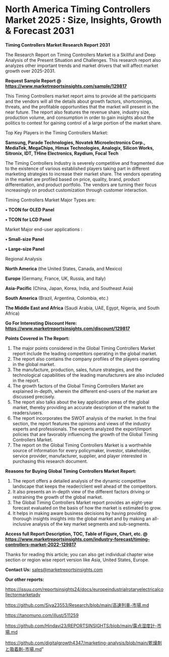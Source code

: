 # North America Timing Controllers Market 2025 : Size, Insights, Growth & Forecast 2031

<strong>Timing Controllers Market Research Report 2031</strong>

The Research Report on Timing Controllers Market is a Skillful and Deep Analysis of the Present Situation and Challenges. This research report also analyzes other important trends and market drivers that will affect market growth over 2025-2031.

<strong>Request Sample Report @ <a href=https://www.marketreportsinsights.com/sample/129817>https://www.marketreportsinsights.com/sample/129817</a></strong>

This Timing Controllers market report aims to provide all the participants and the vendors will all the details about growth factors, shortcomings, threats, and the profitable opportunities that the market will present in the near future. The report also features the revenue share, industry size, production volume, and consumption in order to gain insights about the politics to contest for gaining control of a large portion of the market share.

Top Key Players in the Timing Controllers Market:

<strong>Samsung, Parade Technologies, Novatek Microelectronics Corp., MediaTek, MegaChips, Himax Technologies, Analogix, Silicon Works, Sitronix, IDT, THine Electronics, Raydium, Focal Tech</strong>

The Timing Controllers Industry is severely competitive and fragmented due to the existence of various established players taking part in different marketing strategies to increase their market share. The vendors operating in the market are profiled based on price, quality, brand, product differentiation, and product portfolio. The vendors are turning their focus increasingly on product customization through customer interaction.

Timing Controllers Market Major Types are:

<strong>• TCON for OLED Panel

• TCON for LCD Panel</strong>

Market Major end-user applications :

<strong>• Small-size Panel

• Large-size Panel</strong>

Regional Analysis

</u><strong><b>North America</b></strong> (the United States, Canada, and Mexico)

<strong><b>Europe </b></strong>(Germany, France, UK, Russia, and Italy)

<strong><b>Asia-Pacific</b></strong> (China, Japan, Korea, India, and Southeast Asia)

<strong><b>South America</b></strong> (Brazil, Argentina, Colombia, etc.)

<strong><b>The Middle East and Africa</b></strong> (Saudi Arabia, UAE, Egypt, Nigeria, and South Africa)

<strong>Go For Interesting Discount Here: <a href=https://www.marketreportsinsights.com/discount/129817>https://www.marketreportsinsights.com/discount/129817</a></strong>

<strong>Points Covered in The Report:</strong>
<ol>
  <li>The major points considered in the Global Timing Controllers Market report include the leading competitors operating in the global market.</li>
  <li>The report also contains the company profiles of the players operating in the global market.</li>
  <li>The manufacture, production, sales, future strategies, and the technological capabilities of the leading manufacturers are also included in the report.</li>
  <li>The growth factors of the Global Timing Controllers Market are explained in-depth, wherein the different end-users of the market are discussed precisely.</li>
  <li>The report also talks about the key application areas of the global market, thereby providing an accurate description of the market to the readers/users.</li>
  <li>The report incorporates the SWOT analysis of the market. In the final section, the report features the opinions and views of the industry experts and professionals. The experts analyzed the export/import policies that are favorably influencing the growth of the Global Timing Controllers Market.</li>
  <li>The report on the Global Timing Controllers Market is a worthwhile source of information for every policymaker, investor, stakeholder, service provider, manufacturer, supplier, and player interested in purchasing this research document.</li>
</ol>
<strong>Reasons for Buying Global Timing Controllers Market Report:</strong>

<ol>
  <li>The report offers a detailed analysis of the dynamic competitive landscape that keeps the reader/client well ahead of the competitors.</li>
  <li>It also presents an in-depth view of the different factors driving or restraining the growth of the global market.</li>
  <li>The Global Timing Controllers Market report provides an eight-year forecast evaluated on the basis of how the market is estimated to grow.</li>
  <li>It helps in making aware business decisions by having providing thorough insights insights into the global market and by making an all-inclusive analysis of the key market segments and sub-segments.</li>
</ol>
<strong>Access full Report Description, TOC, Table of Figure, Chart, etc. @ <a href=https://www.marketreportsinsights.com/industry-forecast/timing-controllers-market-2022-129817>https://www.marketreportsinsights.com/industry-forecast/timing-controllers-market-2022-129817</a></strong>


Thanks for reading this article; you can also get individual chapter wise section or region wise report version like Asia, United States, Europe.

<strong>Contact Us:</strong>
sales@marketreportsinsights.com

<strong>Our other reports:</strong>

<a href=https://issuu.com/reportsinsights24/docs/europeindustrialrotaryelectricalcollectormarketadv>https://issuu.com/reportsinsights24/docs/europeindustrialrotaryelectricalcollectormarketadv</a>

<a href=https://github.com/Siya23553/Research/blob/main/高速列車-市場.md>https://github.com/Siya23553/Research/blob/main/高速列車-市場.md</a>

<a href=https://tanomuno.com/illust/511259>https://tanomuno.com/illust/511259</a>

<a href=https://github.com/Hindavi23/REPORTSINSIGHTS/blob/main/露点湿度計-市場.md>https://github.com/Hindavi23/REPORTSINSIGHTS/blob/main/露点湿度計-市場.md</a>

<a href=https://github.com/digitalgrowth4347/marketing-analysis/blob/main/乾燥剤と吸着剤-市場.md>https://github.com/digitalgrowth4347/marketing-analysis/blob/main/乾燥剤と吸着剤-市場.md</a>"
